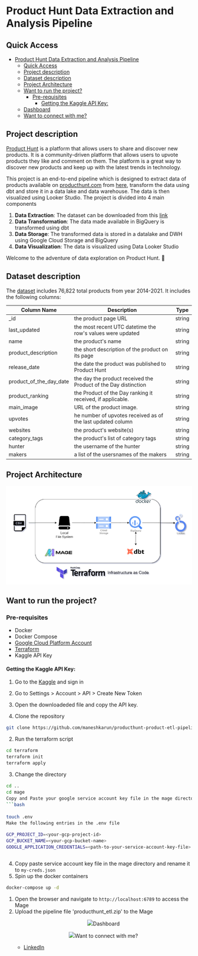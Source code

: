 # Product Hunt Data Extraction and Analysis Pipeline
## Quick Access
- [Product Hunt Data Extraction and Analysis Pipeline](#product-hunt-data-extraction-and-analysis-pipeline)
  - [Quick Access](#quick-access)
  - [Project description](#project-description)
  - [Dataset description](#dataset-description)
  - [Project Architecture](#project-architecture)
  - [Want to run the project?](#want-to-run-the-project)
    - [Pre-requisites](#pre-requisites)
      - [Getting the Kaggle API Key:](#getting-the-kaggle-api-key)
  - [Dashboard](#dashboard)
  - [Want to connect with me?](#want-to-connect-with-me)

## Project description
[Product Hunt](https://www.producthunt.com/about) is a platform that allows users to share and discover new products. It is a community-driven platform that allows users to upvote products they like and comment on them. The platform is a great way to discover new products and keep up with the latest trends in technology. 

This project is an end-to-end pipeline which is designed to extract data of products available on [producthunt.com](https://www.producthunt.com/) from [here](https://components.one/datasets/product-hunt-products), transform the data using dbt and store it in a data lake and data warehouse. The data is then visualized using Looker Studio. The project is divided into 4 main components
 
1. **Data Extraction**: The dataset can be downloaded from this [link](https://components.one/datasets/product-hunt-products)
2. **Data Transformation**: The data made available in BigQuery is transformed using dbt
3. **Data Storage**: The transformed data is stored in a datalake and DWH using Google Cloud Storage and BigQuery
4. **Data Visualization**: The data is visualized using Data Looker Studio

Welcome to the adventure of data exploration on Product Hunt. 👋

## Dataset description

The [dataset](https://components.one/datasets/product-hunt-products) includes 76,822 total products from year 2014-2021. It includes the following columns:

| Column Name               | Description                                                       | Type   |
|---------------------------|-------------------------------------------------------------------|--------|
| _id                       | the product page URL                                              | string |
| last_updated              | the most recent UTC datetime the row's values were updated        | string |
| name                      | the product's name                                                | string |
| product_description       | the short description of the product on its page                  | string |
| release_date              | the date the product was published to Product Hunt                | string |
| product_of_the_day_date   | the day the product received the Product of the Day distinction   | string |
| product_ranking           | the Product of the Day ranking it received, if applicable.        | string |
| main_image                | URL of the product image.                                         | string |
| upvotes                   | he number of upvotes received as of the last updated column       | string |
| websites                  | the product's website(s)                                          | string |
| category_tags             | the product's list of category tags                               | string |
| hunter                    | the username of the hunter                                        | string |
| makers                    | a list of the usersnames of the makers                            | string |
## Project Architecture
<p align="center">
    <img src="https://github.com/maneshkarun/producthunt-products-etl/blob/main/images/Producthunt-architecture.png"
      alt="Product Hunt Data Extraction and Analysis Pipeline Architecture"
      style="margin-right: 10px;">

## Want to run the project?
### Pre-requisites
- Docker
- Docker Compose
- [Google Cloud Platform Account]()
- [Terraform]()
- Kaggle API Key

#### Getting the Kaggle API Key:
1. Go to the [Kaggle](https://www.kaggle.com/) and sign in
2. Go to Settings > Account > API > Create New Token
3. Open the downloadeded file and copy the API key.
  
1. Clone the repository
```bash
git clone https://github.com/maneshkarun/producthunt-product-etl-pipeline.git
```
2. Run the terraform script
```bash
cd terraform
terraform init
terraform apply
```
3. Change the directory
```bash
cd ..
cd mage
Copy and Paste your google service account key file in the mage directory and rename it to my-creds.json
```bash

touch .env
Make the following entries in the .env file
```
```bash
GCP_PROJECT_ID=<your-gcp-project-id>
GCP_BUCKET_NAME=<your-gcp-bucket-name>
GOOGLE_APPLICATION_CREDENTIALS=<path-to-your-service-account-key-file>
```
```bash

```
4. Copy paste service account key file in the mage directory and rename it to `my-creds.json`
2. Spin up the docker containers
```bash
docker-compose up -d
```
1. Open the browser and navigate to `http://localhost:6789` to access the Mage
2. Upload the pipeline file 'producthunt_etl.zip' to the Mage
   <p align="center">
    <img src="
3. Navigate to the `Pipelines` tab and click on the `producthunt-etl-pipeline` pipeline
4. Click on the `Run` button to run the pipeline


## Dashboard
<p align="center">
    <img src="

##  Want to connect with me?
- [LinkedIn](https://www.linkedin.com/in/manesh-karun/)